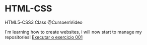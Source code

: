 # HTML-CSS
HTML5-CSS3 Class @CursoemVideo

I´m learning how to create websites, i will now start to manage my repositories!
<a href="https://vanessajavila.github.io/HTML-CSS/EXERCICIOS/EX001/index.html">Executar o exercicio 001</a>